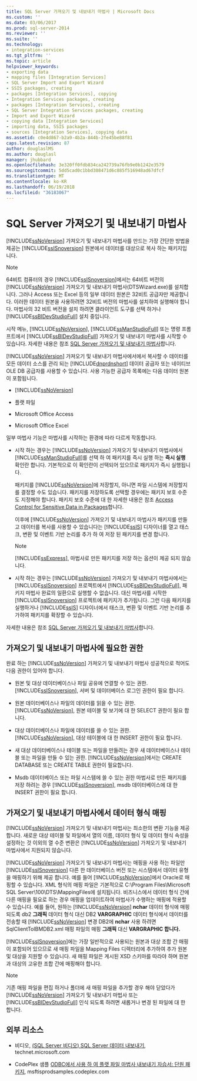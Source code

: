```yaml
---
title: SQL Server 가져오기 및 내보내기 마법사 | Microsoft Docs
ms.custom: ''
ms.date: 03/06/2017
ms.prod: sql-server-2014
ms.reviewer: ''
ms.suite: ''
ms.technology:
- integration-services
ms.tgt_pltfrm: ''
ms.topic: article
helpviewer_keywords:
- exporting data
- mapping files [Integration Services]
- SQL Server Import and Export Wizard
- SSIS packages, creating
- packages [Integration Services], copying
- Integration Services packages, creating
- packages [Integration Services], creating
- SQL Server Integration Services packages, creating
- Import and Export Wizard
- copying data [Integration Services]
- importing data, SSIS packages
- sources [Integration Services], copying data
ms.assetid: c0e4d867-b2a9-4b2a-844b-2fe45be88f81
caps.latest.revision: 87
author: douglaslMS
ms.author: douglasl
manager: jhubbard
ms.openlocfilehash: 3e320ff0fdb834ca242739a76fb9e0b1242e3579
ms.sourcegitcommit: 5dd5cad0c1bbd308471d6c885f516948ad67dfcf
ms.translationtype: MT
ms.contentlocale: ko-KR
ms.lasthandoff: 06/19/2018
ms.locfileid: "36183067"
---
```

# <a name="sql-server-import-and-export-wizard"></a>SQL Server 가져오기 및 내보내기 마법사
  [!INCLUDE[ssNoVersion](../../includes/ssnoversion-md.md)] 가져오기 및 내보내기 마법사를 만드는 가장 간단한 방법을 제공는 [!INCLUDE[ssISnoversion](../../includes/ssisnoversion-md.md)] 원본에서 데이터를 대상으로 복사 하는 패키지입니다.  
  
> [!NOTE]  
>  64비트 컴퓨터의 경우 [!INCLUDE[ssISnoversion](../../includes/ssisnoversion-md.md)]에서는 64비트 버전의 [!INCLUDE[ssNoVersion](../../includes/ssnoversion-md.md)] 가져오기 및 내보내기 마법사(DTSWizard.exe)를 설치합니다. 그러나 Access 또는 Excel 등의 일부 데이터 원본은 32비트 공급자만 제공합니다. 이러한 데이터 원본을 사용하려면 32비트 버전의 마법사를 설치하여 실행해야 합니다. 마법사의 32 비트 버전을 설치 하려면 클라이언트 도구를 선택 하거나 [!INCLUDE[ssBIDevStudioFull](../../includes/ssbidevstudiofull-md.md)] 설치 중입니다.  
  
 시작 메뉴, [!INCLUDE[ssNoVersion](../../includes/ssnoversion-md.md)], [!INCLUDE[ssManStudioFull](../../includes/ssmanstudiofull-md.md)] 또는 명령 프롬프트에서 [!INCLUDE[ssBIDevStudioFull](../../includes/ssbidevstudiofull-md.md)] 가져오기 및 내보내기 마법사를 시작할 수 있습니다. 자세한 내용은 참조 [SQL Server 가져오기 및 내보내기 마법사](start-the-sql-server-import-and-export-wizard.md)합니다.  
  
 [!INCLUDE[ssNoVersion](../../includes/ssnoversion-md.md)] 가져오기 및 내보내기 마법사에서에서 복사할 수 데이터를 모든 데이터 소스를 관리 되는 [!INCLUDE[dnprdnshort](../../includes/dnprdnshort-md.md)] 데이터 공급자 또는 네이티브 OLE DB 공급자를 사용할 수 있습니다. 사용 가능한 공급자 목록에는 다음 데이터 원본이 포함됩니다.  
  
-   [!INCLUDE[ssNoVersion](../../includes/ssnoversion-md.md)]  
  
-   플랫 파일  
  
-   Microsoft Office Access  
  
-   Microsoft Office Excel  
  
 일부 마법사 기능은 마법사를 시작하는 환경에 따라 다르게 작동합니다.  
  
-   시작 하는 경우는 [!INCLUDE[ssNoVersion](../../includes/ssnoversion-md.md)] 가져오기 및 내보내기 마법사에서 [!INCLUDE[ssManStudioFull](../../includes/ssmanstudiofull-md.md)]를 선택 하 여 패키지를 즉시 실행 하는 **즉시 실행** 확인란 합니다. 기본적으로 이 확인란이 선택되어 있으므로 패키지가 즉시 실행됩니다.  
  
     패키지를 [!INCLUDE[ssNoVersion](../../includes/ssnoversion-md.md)]에 저장할지, 아니면 파일 시스템에 저장할지를 결정할 수도 있습니다. 패키지를 저장하도록 선택할 경우에는 패키지 보호 수준도 지정해야 합니다. 패키지 보호 수준에 대 한 자세한 내용은 참조 [Access Control for Sensitive Data in Packages](../security/access-control-for-sensitive-data-in-packages.md)합니다.  
  
     이후에 [!INCLUDE[ssNoVersion](../../includes/ssnoversion-md.md)] 가져오기 및 내보내기 마법사가 패키지를 만들고 데이터를 복사를 사용할 수 있습니다는 [!INCLUDE[ssIS](../../includes/ssis-md.md)] 디자이너를 열고 태스크, 변환 및 이벤트 기반 논리를 추가 하 여 저장 된 패키지를 변경 합니다.  
  
    > [!NOTE]  
    >  [!INCLUDE[ssExpress](../../includes/ssexpress-md.md)], 마법사로 만든 패키지를 저장 하는 옵션이 제공 되지 않습니다.  
  
-   시작 하는 경우는 [!INCLUDE[ssNoVersion](../../includes/ssnoversion-md.md)] 가져오기 및 내보내기 마법사에서는 [!INCLUDE[ssISnoversion](../../includes/ssisnoversion-md.md)] 프로젝트에서 [!INCLUDE[ssBIDevStudioFull](../../includes/ssbidevstudiofull-md.md)], 패키지 마법사 완료의 일환으로 실행할 수 없습니다. 대신 마법사를 시작한 [!INCLUDE[ssISnoversion](../../includes/ssisnoversion-md.md)] 프로젝트에 패키지가 추가됩니다. 그런 다음 패키지를 실행하거나 [!INCLUDE[ssIS](../../includes/ssis-md.md)] 디자이너에서 태스크, 변환 및 이벤트 기반 논리를 추가하여 패키지를 확장할 수 있습니다.  
  
 자세한 내용은 참조 [SQL Server 가져오기 및 내보내기 마법사](start-the-sql-server-import-and-export-wizard.md)합니다.  
  
## <a name="permissions-required-by-the-import-and-export-wizard"></a>가져오기 및 내보내기 마법사에 필요한 권한  
 완료 하는 [!INCLUDE[ssNoVersion](../../includes/ssnoversion-md.md)] 가져오기 및 내보내기 마법사 성공적으로 적어도 다음 권한이 있어야 합니다.  
  
-   원본 및 대상 데이터베이스나 파일 공유에 연결할 수 있는 권한. [!INCLUDE[ssISnoversion](../../includes/ssisnoversion-md.md)], 서버 및 데이터베이스 로그인 권한이 필요 합니다.  
  
-   원본 데이터베이스나 파일의 데이터를 읽을 수 있는 권한. [!INCLUDE[ssNoVersion](../../includes/ssnoversion-md.md)], 원본 테이블 및 보기에 대 한 SELECT 권한이 필요 합니다.  
  
-   대상 데이터베이스나 파일에 데이터를 쓸 수 있는 권한. [!INCLUDE[ssNoVersion](../../includes/ssnoversion-md.md)], 대상 테이블에 대 한 INSERT 권한이 필요 합니다.  
  
-   새 대상 데이터베이스나 테이블 또는 파일을 만들려는 경우 새 데이터베이스나 테이블 또는 파일을 만들 수 있는 권한. [!INCLUDE[ssNoVersion](../../includes/ssnoversion-md.md)]에서는 CREATE DATABASE 또는 CREATE TABLE 권한이 필요합니다.  
  
-   Msdb 데이터베이스 또는 파일 시스템에 쓸 수 있는 권한 마법사로 만든 패키지를 저장 하려는 경우 [!INCLUDE[ssISnoversion](../../includes/ssisnoversion-md.md)], msdb 데이터베이스에 대 한 INSERT 권한이 필요 합니다.  
  
## <a name="mapping-data-types-in-the-import-and-export-wizard"></a>가져오기 및 내보내기 마법사에서 데이터 형식 매핑  
 [!INCLUDE[ssNoVersion](../../includes/ssnoversion-md.md)] 가져오기 및 내보내기 마법사는 최소한의 변환 기능을 제공 합니다. 새로운 대상 테이블 및 파일에서 열의 이름, 데이터 형식 및 데이터 형식 속성을 설정하는 것 이외의 열 수준 변환은 [!INCLUDE[ssNoVersion](../../includes/ssnoversion-md.md)] 가져오기 및 내보내기 마법사에서 지원되지 않습니다.  
  
 [!INCLUDE[ssNoVersion](../../includes/ssnoversion-md.md)] 가져오기 및 내보내기 마법사는 매핑을 사용 하는 파일만 [!INCLUDE[ssISnoversion](../../includes/ssisnoversion-md.md)] 다른 한 데이터베이스 버전 또는 시스템에서 데이터 유형을 매핑하기 위해 제공 합니다. 예를 들어 [!INCLUDE[ssNoVersion](../../includes/ssnoversion-md.md)]에서 Oracle로 매핑할 수 있습니다. XML 형식의 매핑 파일은 기본적으로 C:\Program Files\Microsoft SQL Server\100\DTS\MappingFiles에 설치됩니다. 비즈니스에서 데이터 형식 간에 다른 매핑을 필요로 하는 경우 매핑을 업데이트하여 마법사가 수행하는 매핑에 적용할 수 있습니다. 예를 들어, 원하는 [!INCLUDE[ssNoVersion](../../includes/ssnoversion-md.md)] **nchar** 데이터 형식에 매핑되도록 db2 **그래픽** 데이터 형식 대신 DB2 **VARGRAPHIC** 데이터 형식에서 데이터를 전송할 때 [!INCLUDE[ssNoVersion](../../includes/ssnoversion-md.md)] 변경 DB2에 **nchar** 사용 하려면 SqlClientToIBMDB2.xml 매핑 파일의 매핑 **그래픽** 대신 **VARGRAPHIC 합니다.**  
  
 [!INCLUDE[ssISnoversion](../../includes/ssisnoversion-md.md)]에는 가장 일반적으로 사용되는 원본과 대상 조합 간 매핑이 포함되어 있으므로 새 매핑 파일을 Mapping Files 디렉터리에 추가하여 추가 원본 및 대상을 지원할 수 있습니다. 새 매핑 파일은 게시된 XSD 스키마를 따라야 하며 원본과 대상의 고유한 조합 간에 매핑해야 합니다.  
  
> [!NOTE]  
>  기존 매핑 파일을 편집 하거나 폴더에 새 매핑 파일을 추가할 경우 해야 닫았다가 [!INCLUDE[ssNoVersion](../../includes/ssnoversion-md.md)] 가져오기 및 내보내기 마법사 또는 [!INCLUDE[ssBIDevStudioFull](../../includes/ssbidevstudiofull-md.md)] 인식 되도록 하려면 새롭거나 변경 된 파일에 대 한 합니다.  
  
## <a name="external-resources"></a>외부 리소스  
  
-   비디오, [(SQL Server 비디오) SQL Server 데이터 내보내기](http://go.microsoft.com/fwlink/?LinkID=200975), technet.microsoft.com  
  
-   CodePlex 샘플 [ODBC에서 사용 하 여 플랫 파일 마법사 내보내기 자습서: 단원 패키지](http://go.microsoft.com/fwlink/?LinkId=217657), msftisprodsamples.codeplex.com  
  
  